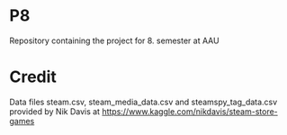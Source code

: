 # P8
Repository containing the project for 8. semester at AAU

# Credit
Data files steam.csv, steam_media_data.csv and steamspy_tag_data.csv provided by Nik Davis at https://www.kaggle.com/nikdavis/steam-store-games
